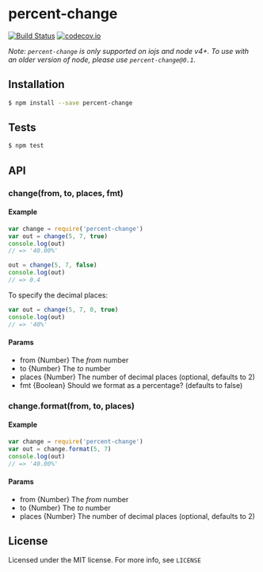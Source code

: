 # percent-change

[![Build Status](https://travis-ci.org/evanlucas/percent-change.svg)](https://travis-ci.org/evanlucas/percent-change)
[![codecov.io](https://codecov.io/github/evanlucas/percent-change/coverage.svg?branch=master)](https://codecov.io/github/evanlucas/percent-change?branch=master)

*Note: `percent-change` is only supported on iojs and node v4+.
To use with an older version of node, please use `percent-change@0.1`.*

## Installation

```bash
$ npm install --save percent-change
```

## Tests

```bash
$ npm test
```

## API

### change(from, to, places, fmt)

#### Example

```js
var change = require('percent-change')
var out = change(5, 7, true)
console.log(out)
// => '40.00%'

out = change(5, 7, false)
console.log(out)
// => 0.4
```

To specify the decimal places:

```js
var out = change(5, 7, 0, true)
console.log(out)
// => '40%'
```

#### Params

- from {Number} The _from_ number
- to {Number} The _to_ number
- places {Number} The number of decimal places (optional, defaults to 2)
- fmt {Boolean} Should we format as a percentage? (defaults to false)

### change.format(from, to, places)

#### Example

```js
var change = require('percent-change')
var out = change.format(5, 7)
console.log(out)
// => '40.00%'
```

#### Params

- from {Number} The _from_ number
- to {Number} The _to_ number
- places {Number} The number of decimal places (optional, defaults to 2)

## License

Licensed under the MIT license. For more info, see `LICENSE`
